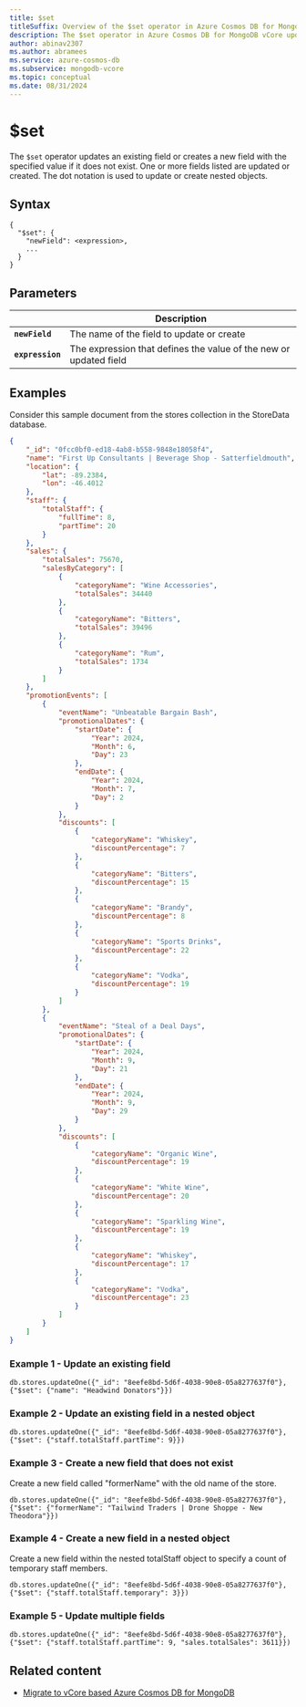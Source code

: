 ```yaml
---
title: $set
titleSuffix: Overview of the $set operator in Azure Cosmos DB for MongoDB vCore
description: The $set operator in Azure Cosmos DB for MongoDB vCore updates or creates a new field with a specified value
author: abinav2307
ms.author: abramees
ms.service: azure-cosmos-db
ms.subservice: mongodb-vcore
ms.topic: conceptual
ms.date: 08/31/2024
---
```


# $set

The `$set` operator updates an existing field or creates a new field with the specified value if it does not exist. One or more fields listed are updated or created. The dot notation is used to update or create nested objects.

## Syntax

```mongodb
{
  "$set": {
    "newField": <expression>,
    ...
  }
}
```

## Parameters

| | Description |
| --- | --- |
| **`newField`** | The name of the field to update or create|
| **`expression`** | The expression that defines the value of the new or updated field|

## Examples

Consider this sample document from the stores collection in the StoreData database.

```json
{
    "_id": "0fcc0bf0-ed18-4ab8-b558-9848e18058f4",
    "name": "First Up Consultants | Beverage Shop - Satterfieldmouth",
    "location": {
        "lat": -89.2384,
        "lon": -46.4012
    },
    "staff": {
        "totalStaff": {
            "fullTime": 8,
            "partTime": 20
        }
    },
    "sales": {
        "totalSales": 75670,
        "salesByCategory": [
            {
                "categoryName": "Wine Accessories",
                "totalSales": 34440
            },
            {
                "categoryName": "Bitters",
                "totalSales": 39496
            },
            {
                "categoryName": "Rum",
                "totalSales": 1734
            }
        ]
    },
    "promotionEvents": [
        {
            "eventName": "Unbeatable Bargain Bash",
            "promotionalDates": {
                "startDate": {
                    "Year": 2024,
                    "Month": 6,
                    "Day": 23
                },
                "endDate": {
                    "Year": 2024,
                    "Month": 7,
                    "Day": 2
                }
            },
            "discounts": [
                {
                    "categoryName": "Whiskey",
                    "discountPercentage": 7
                },
                {
                    "categoryName": "Bitters",
                    "discountPercentage": 15
                },
                {
                    "categoryName": "Brandy",
                    "discountPercentage": 8
                },
                {
                    "categoryName": "Sports Drinks",
                    "discountPercentage": 22
                },
                {
                    "categoryName": "Vodka",
                    "discountPercentage": 19
                }
            ]
        },
        {
            "eventName": "Steal of a Deal Days",
            "promotionalDates": {
                "startDate": {
                    "Year": 2024,
                    "Month": 9,
                    "Day": 21
                },
                "endDate": {
                    "Year": 2024,
                    "Month": 9,
                    "Day": 29
                }
            },
            "discounts": [
                {
                    "categoryName": "Organic Wine",
                    "discountPercentage": 19
                },
                {
                    "categoryName": "White Wine",
                    "discountPercentage": 20
                },
                {
                    "categoryName": "Sparkling Wine",
                    "discountPercentage": 19
                },
                {
                    "categoryName": "Whiskey",
                    "discountPercentage": 17
                },
                {
                    "categoryName": "Vodka",
                    "discountPercentage": 23
                }
            ]
        }
    ]
}
```

### Example 1 - Update an existing field

```mongodb
db.stores.updateOne({"_id": "8eefe8bd-5d6f-4038-90e8-05a8277637f0"}, {"$set": {"name": "Headwind Donators"}})
```

### Example 2 - Update an existing field in a nested object

```mongodb
db.stores.updateOne({"_id": "8eefe8bd-5d6f-4038-90e8-05a8277637f0"}, {"$set": {"staff.totalStaff.partTime": 9}})
```

### Example 3 - Create a new field that does not exist

Create a new field called "formerName" with the old name of the store.

```mongodb
db.stores.updateOne({"_id": "8eefe8bd-5d6f-4038-90e8-05a8277637f0"}, {"$set": {"formerName": "Tailwind Traders | Drone Shoppe - New Theodora"}})
```

### Example 4 - Create a new field in a nested object

Create a new field within the nested totalStaff object to specify a count of temporary staff members.

```mongodb
db.stores.updateOne({"_id": "8eefe8bd-5d6f-4038-90e8-05a8277637f0"}, {"$set": {"staff.totalStaff.temporary": 3}})
```

### Example 5 - Update multiple fields

```mongodb
db.stores.updateOne({"_id": "8eefe8bd-5d6f-4038-90e8-05a8277637f0"}, {"$set": {"staff.totalStaff.partTime": 9, "sales.totalSales": 3611}})
```

## Related content

- [Migrate to vCore based Azure Cosmos DB for MongoDB](https://aka.ms/migrate-to-azure-cosmosdb-for-mongodb-vcore)
